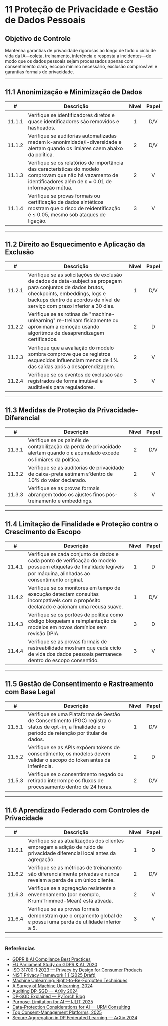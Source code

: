 # 11 Proteção de Privacidade e Gestão de Dados Pessoais

## Objetivo de Controle

Mantenha garantias de privacidade rigorosas ao longo de todo o ciclo de vida da IA—coleta, treinamento, inferência e resposta a incidentes—de modo que os dados pessoais sejam processados apenas com consentimento claro, escopo mínimo necessário, exclusão comprovável e garantias formais de privacidade.

---

## 11.1 Anonimização e Minimização de Dados

|   #    | Descrição                                                                                                                                                       | Nível | Papel |
| :----: | --------------------------------------------------------------------------------------------------------------------------------------------------------------- | :---: | :---: |
| 11.1.1 | Verifique se identificadores diretos e quase identificadores são removidos e hasheados.                                                                         |   1   |  D/V  |
| 11.1.2 | Verifique se auditorias automatizadas medem k-anonimidade/l-diversidade e alertam quando os limiares caem abaixo da política.                                   |   2   |  D/V  |
| 11.1.3 | Verifique se os relatórios de importância das características do modelo comprovam que não há vazamento de identificadores além de ε = 0.01 de informação mútua. |   2   |   V   |
| 11.1.4 | Verifique se provas formais ou certificação de dados sintéticos mostram que o risco de reidentificação é ≤ 0.05, mesmo sob ataques de ligação.                  |   3   |   V   |

---

## 11.2 Direito ao Esquecimento e Aplicação da Exclusão

|   #    | Descrição                                                                                                                                                                                                                 | Nível | Papel |
| :----: | ------------------------------------------------------------------------------------------------------------------------------------------------------------------------------------------------------------------------- | :---: | :---: |
| 11.2.1 | Verifique se as solicitações de exclusão de dados de data-subject se propagam para conjuntos de dados brutos, checkpoints, embeddings, logs e backups dentro de acordos de nível de serviço com prazo inferior a 30 dias. |   1   |  D/V  |
| 11.2.2 | Verifique se as rotinas de "machine-unlearning" re-treinam fisicamente ou aproximam a remoção usando algoritmos de desaprendizagem certificados.                                                                          |   2   |   D   |
| 11.2.3 | Verifique que a avaliação do modelo sombra comprove que os registros esquecidos influenciam menos de 1% das saídas após a desaprendizagem.                                                                                |   2   |   V   |
| 11.2.4 | Verifique se os eventos de exclusão são registrados de forma imutável e auditáveis para reguladores.                                                                                                                      |   3   |   V   |

---

## 11.3 Medidas de Proteção da Privacidade-Diferencial

|   #    | Descrição                                                                                                                      | Nível | Papel |
| :----: | ------------------------------------------------------------------------------------------------------------------------------ | :---: | :---: |
| 11.3.1 | Verifique se os painéis de contabilização da perda de privacidade alertam quando o ε acumulado excede os limiares da política. |   2   |  D/V  |
| 11.3.2 | Verifique se as auditorias de privacidade de caixa-preta estimam ε̂ dentro de 10% do valor declarado.                          |   2   |   V   |
| 11.3.3 | Verifique se as provas formais abrangem todos os ajustes finos pós-treinamento e embeddings.                                   |   3   |   V   |

---

## 11.4 Limitação de Finalidade e Proteção contra o Crescimento de Escopo

|   #    | Descrição                                                                                                                                                            | Nível | Papel |
| :----: | -------------------------------------------------------------------------------------------------------------------------------------------------------------------- | :---: | :---: |
| 11.4.1 | Verifique se cada conjunto de dados e cada ponto de verificação do modelo possuem etiquetas de finalidade legíveis por máquina, alinhadas ao consentimento original. |   1   |   D   |
| 11.4.2 | Verifique se os monitores em tempo de execução detectam consultas incompatíveis com o propósito declarado e acionam uma recusa suave.                                |   1   |  D/V  |
| 11.4.3 | Verifique se os portões de política como código bloqueiam a reimplantação de modelos em novos domínios sem revisão DPIA.                                             |   3   |   D   |
| 11.4.4 | Verifique se as provas formais de rastreabilidade mostram que cada ciclo de vida dos dados pessoais permanece dentro do escopo consentido.                           |   3   |   V   |

---

## 11.5 Gestão de Consentimento e Rastreamento com Base Legal

|   #    | Descrição                                                                                                                                            | Nível | Papel |
| :----: | ---------------------------------------------------------------------------------------------------------------------------------------------------- | :---: | :---: |
| 11.5.1 | Verifique se uma Plataforma de Gestão de Consentimento (PGC) registra o status de opt-in, a finalidade e o período de retenção por titular de dados. |   1   |  D/V  |
| 11.5.2 | Verifique se as APIs expõem tokens de consentimento; os modelos devem validar o escopo do token antes da inferência.                                 |   2   |   D   |
| 11.5.3 | Verifique se o consentimento negado ou retirado interrompe os fluxos de processamento dentro de 24 horas.                                            |   2   |  D/V  |

---

## 11.6 Aprendizado Federado com Controles de Privacidade

|   #    | Descrição                                                                                                                 | Nível | Papel |
| :----: | ------------------------------------------------------------------------------------------------------------------------- | :---: | :---: |
| 11.6.1 | Verifique se as atualizações dos clientes empregam a adição de ruído de privacidade diferencial local antes da agregação. |   1   |   D   |
| 11.6.2 | Verifique se as métricas de treinamento são diferencialmente privadas e nunca revelam a perda de um único cliente.        |   2   |  D/V  |
| 11.6.3 | Verifique se a agregação resistente a envenenamento (por exemplo, Krum/Trimmed-Mean) está ativada.                        |   2   |   V   |
| 11.6.4 | Verifique se as provas formais demonstram que o orçamento global de ε possui uma perda de utilidade inferior a 5.         |   3   |   V   |

---

### Referências

* [GDPR & AI Compliance Best Practices](https://www.exabeam.com/explainers/gdpr-compliance/the-intersection-of-gdpr-and-ai-and-6-compliance-best-practices/)
* [EU Parliament Study on GDPR & AI, 2020](https://www.europarl.europa.eu/RegData/etudes/STUD/2020/641530/EPRS_STU%282020%29641530_EN.pdf)
* [ISO 31700-1:2023 — Privacy by Design for Consumer Products](https://www.iso.org/standard/84977.html)
* [NIST Privacy Framework 1.1 (2025 Draft)](https://www.nist.gov/privacy-framework)
* [Machine Unlearning: Right-to-Be-Forgotten Techniques](https://www.kaggle.com/code/tamlhp/machine-unlearning-the-right-to-be-forgotten)
* [A Survey of Machine Unlearning, 2024](https://arxiv.org/html/2209.02299v6)
* [Auditing DP-SGD — ArXiv 2024](https://arxiv.org/html/2405.14106v4)
* [DP-SGD Explained — PyTorch Blog](https://medium.com/pytorch/differential-privacy-series-part-1-dp-sgd-algorithm-explained-12512c3959a3)
* [Purpose-Limitation for AI — IJLIT 2025](https://academic.oup.com/ijlit/article/doi/10.1093/ijlit/eaaf003/8121663)
* [Data-Protection Considerations for AI — URM Consulting](https://www.urmconsulting.com/blog/data-protection-considerations-for-artificial-intelligence-ai)
* [Top Consent-Management Platforms, 2025](https://www.enzuzo.com/blog/best-consent-management-platforms)
* [Secure Aggregation in DP Federated Learning — ArXiv 2024](https://arxiv.org/abs/2407.19286)


